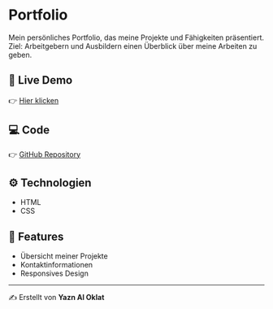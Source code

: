 # Portfolio

Mein persönliches Portfolio, das meine Projekte und Fähigkeiten präsentiert.  
Ziel: Arbeitgebern und Ausbildern einen Überblick über meine Arbeiten zu geben.

## 🚀 Live Demo
👉 [Hier klicken](https://yazen123321.github.io/Portfolio-/)

## 💻 Code
👉 [GitHub Repository](https://github.com/yazen123321/Portfolio-)

## ⚙️ Technologien
- HTML
- CSS

## 📖 Features
- Übersicht meiner Projekte
- Kontaktinformationen
- Responsives Design

---
✍️ Erstellt von **Yazn Al Oklat**
